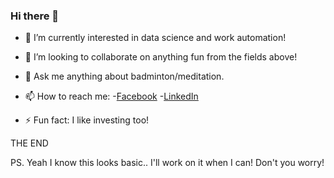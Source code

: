 ### Hi there 👋

<!--
**ElmoSamudra/ElmoSamudra** is a ✨ _special_ ✨ repository because its `README.md` (this file) appears on your GitHub profile.
-->

- 🌱 I’m currently interested in data science and work automation!

- 👯 I’m looking to collaborate on anything fun from the fields above!

- 💬 Ask me anything about badminton/meditation.

- 📫 How to reach me: 
    -[Facebook](https://www.facebook.com/shawn.samudra.18/)
    -[LinkedIn](https://www.linkedin.com/in/shawn-samudra-734524150/)
    
- ⚡ Fun fact: I like investing too!


THE END

PS. Yeah I know this looks basic.. I'll work on it when I can! Don't you worry!

